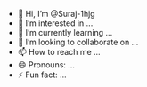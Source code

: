 - 👋 Hi, I’m @Suraj-1hjg
- 👀 I’m interested in ...
- 🌱 I’m currently learning ...
- 💞️ I’m looking to collaborate on ...
- 📫 How to reach me ...
- 😄 Pronouns: ...
- ⚡ Fun fact: ...

<!---
Suraj-1hjg/Suraj-1hjg is a ✨ special ✨ repository because its `README.md` (this file) appears on your GitHub profile.
You can click the Preview link to take a look at your changes.
--->
